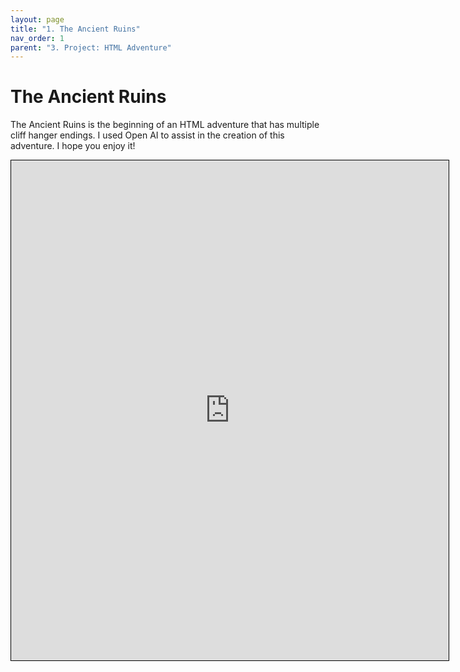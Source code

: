 ```yaml
---
layout: page
title: "1. The Ancient Ruins"
nav_order: 1
parent: "3. Project: HTML Adventure"
---
```



# The Ancient Ruins

The Ancient Ruins is the beginning of an HTML adventure that has multiple cliff
hanger endings. I used Open AI to assist in the creation of this adventure. I
hope you enjoy it!



<iframe   
    src="https://The-Ancient-Ruins.jcbbjjttt.repl.co"
    style="width: 700px; height: 800px; border: 1px solid black; overflow-y:auto; overflow-x:none;"
    scrolling="no"
    
    ></iframe>

The full Replit project can be found here: [The Ancient Ruins](https://replit.com/@jcbbjjttt/The-Ancient-Ruins#index.html)